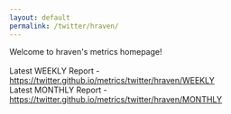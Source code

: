 ```yaml
---
layout: default
permalink: /twitter/hraven/
---
```

Welcome to hraven's metrics homepage!
<br><br>
Latest WEEKLY Report - <a href="https://twitter.github.io/metrics/twitter/hraven/WEEKLY">https://twitter.github.io/metrics/twitter/hraven/WEEKLY</a>
<br>
Latest MONTHLY Report - <a href="https://twitter.github.io/metrics/twitter/hraven/MONTHLY">https://twitter.github.io/metrics/twitter/hraven/MONTHLY</a>
<br>
